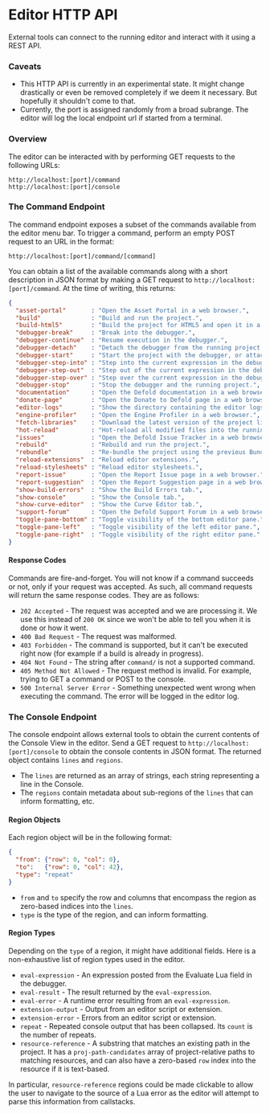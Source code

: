 Editor HTTP API
===============

External tools can connect to the running editor and interact with it using a REST API.

### Caveats
* This HTTP API is currently in an experimental state. It might change drastically or even be removed completely if we deem it necessary. But hopefully it shouldn't come to that.
* Currently, the port is assigned randomly from a broad subrange. The editor will log the local endpoint url if started from a terminal.

### Overview
The editor can be interacted with by performing GET requests to the following URLs:
```
http://localhost:[port]/command
http://localhost:[port]/console
```

### The Command Endpoint
The command endpoint exposes a subset of the commands available from the editor menu bar. To trigger a command, perform an empty POST request to an URL in the format:
```
http://localhost:[port]/command/[command]
```
You can obtain a list of the available commands along with a short description in JSON format by making a GET request to `http://localhost:[port]/command`. At the time of writing, this returns:
```json
{
  "asset-portal"       : "Open the Asset Portal in a web browser.",
  "build"              : "Build and run the project.",
  "build-html5"        : "Build the project for HTML5 and open it in a web browser.",
  "debugger-break"     : "Break into the debugger.",
  "debugger-continue"  : "Resume execution in the debugger.",
  "debugger-detach"    : "Detach the debugger from the running project.",
  "debugger-start"     : "Start the project with the debugger, or attach the debugger to the running project.",
  "debugger-step-into" : "Step into the current expression in the debugger.",
  "debugger-step-out"  : "Step out of the current expression in the debugger.",
  "debugger-step-over" : "Step over the current expression in the debugger.",
  "debugger-stop"      : "Stop the debugger and the running project.",
  "documentation"      : "Open the Defold documentation in a web browser.",
  "donate-page"        : "Open the Donate to Defold page in a web browser.",
  "editor-logs"        : "Show the directory containing the editor logs.",
  "engine-profiler"    : "Open the Engine Profiler in a web browser.",
  "fetch-libraries"    : "Download the latest version of the project library dependencies.",
  "hot-reload"         : "Hot-reload all modified files into the running project.",
  "issues"             : "Open the Defold Issue Tracker in a web browser.",
  "rebuild"            : "Rebuild and run the project.",
  "rebundle"           : "Re-bundle the project using the previous Bundle dialog settings.",
  "reload-extensions"  : "Reload editor extensions.",
  "reload-stylesheets" : "Reload editor stylesheets.",
  "report-issue"       : "Open the Report Issue page in a web browser.",
  "report-suggestion"  : "Open the Report Suggestion page in a web browser.",
  "show-build-errors"  : "Show the Build Errors tab.",
  "show-console"       : "Show the Console tab.",
  "show-curve-editor"  : "Show the Curve Editor tab.",
  "support-forum"      : "Open the Defold Support Forum in a web browser.",
  "toggle-pane-bottom" : "Toggle visibility of the bottom editor pane.",
  "toggle-pane-left"   : "Toggle visibility of the left editor pane.",
  "toggle-pane-right"  : "Toggle visibility of the right editor pane."
}
```

#### Response Codes
Commands are fire-and-forget. You will not know if a command succeeds or not, only if your request was accepted. As such, all command requests will return the same response codes. They are as follows:

* `202 Accepted` - The request was accepted and we are processing it. We use this instead of `200 OK` since we won't be able to tell you when it is done or how it went.
* `400 Bad Request` - The request was malformed.
* `403 Forbidden` - The command is supported, but it can't be executed right now (for example if a build is already in progress).
* `404 Not Found` - The string after `command/` is not a supported command.
* `405 Method Not Allowed` - The request method is invalid. For example, trying to GET a command or POST to the console.
* `500 Internal Server Error` - Something unexpected went wrong when executing the command. The error will be logged in the editor log.

### The Console Endpoint
The console endpoint allows external tools to obtain the current contents of the Console View in the editor. Send a GET request to `http://localhost:[port]/console` to obtain the console contents in JSON format. The returned object contains `lines` and `regions`.

* The `lines` are returned as an array of strings, each string representing a line in the Console.
* The `regions` contain metadata about sub-regions of the `lines` that can inform formatting, etc.

#### Region Objects
Each region object will be in the following format:
```json
{
  "from": {"row": 0, "col": 0},
  "to":   {"row": 0, "col": 42},
  "type": "repeat"
}
```
* `from` and `to` specify the row and columns that encompass the region as zero-based indices into the `lines`.
* `type` is the type of the region, and can inform formatting.

#### Region Types
Depending on the `type` of a region, it might have additional fields. Here is a non-exhaustive list of region types used in the editor.

* `eval-expression` - An expression posted from the Evaluate Lua field in the debugger.
* `eval-result` - The result returned by the `eval-expression`.
* `eval-error` - A runtime error resulting from an `eval-expression`.
* `extension-output` - Output from an editor script or extension.
* `extension-error` - Errors from an editor script or extension.
* `repeat` - Repeated console output that has been collapsed. Its `count` is the number of repeats.
* `resource-reference` - A substring that matches an existing path in the project. It has a `proj-path-candidates` array of project-relative paths to matching resources, and can also have a zero-based `row` index into the resource if it is text-based.

In particular, `resource-reference` regions could be made clickable to allow the user to  navigate to the source of a Lua error as the editor will attempt to parse this information from callstacks.
